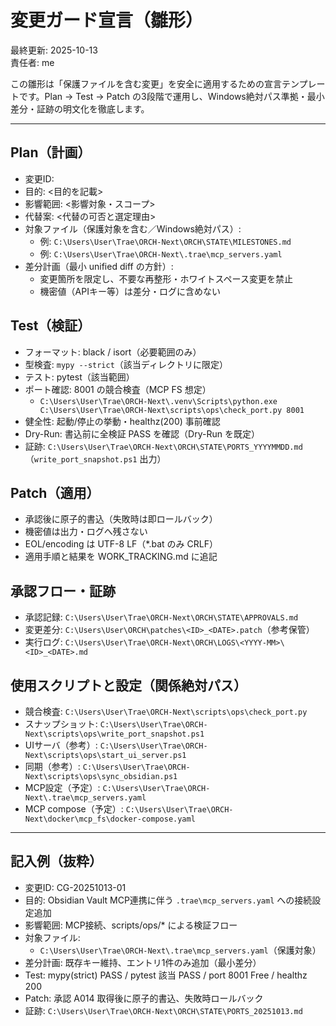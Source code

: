 # 変更ガード宣言（雛形）

最終更新: 2025-10-13  
責任者: me

この雛形は「保護ファイルを含む変更」を安全に適用するための宣言テンプレートです。Plan → Test → Patch の3段階で運用し、Windows絶対パス準拠・最小差分・証跡の明文化を徹底します。

---
## Plan（計画）
- 変更ID: <ID>
- 目的: <目的を記載>
- 影響範囲: <影響対象・スコープ>
- 代替案: <代替の可否と選定理由>
- 対象ファイル（保護対象を含む／Windows絶対パス）:
  - 例: `C:\Users\User\Trae\ORCH-Next\ORCH\STATE\MILESTONES.md`
  - 例: `C:\Users\User\Trae\ORCH-Next\.trae\mcp_servers.yaml`
- 差分計画（最小 unified diff の方針）:
  - 変更箇所を限定し、不要な再整形・ホワイトスペース変更を禁止
  - 機密値（APIキー等）は差分・ログに含めない

## Test（検証）
- フォーマット: black / isort（必要範囲のみ）
- 型検査: `mypy --strict`（該当ディレクトリに限定）
- テスト: pytest（該当範囲）
- ポート確認: 8001 の競合検査（MCP FS 想定）
  - `C:\Users\User\Trae\ORCH-Next\.venv\Scripts\python.exe C:\Users\User\Trae\ORCH-Next\scripts\ops\check_port.py 8001`
- 健全性: 起動/停止の挙動・healthz(200) 事前確認
- Dry-Run: 書込前に全検証 PASS を確認（Dry-Run を既定）
- 証跡: `C:\Users\User\Trae\ORCH-Next\ORCH\STATE\PORTS_YYYYMMDD.md`（`write_port_snapshot.ps1` 出力）

## Patch（適用）
- 承認後に原子的書込（失敗時は即ロールバック）
- 機密値は出力・ログへ残さない
- EOL/encoding は UTF-8 LF（*.bat のみ CRLF）
- 適用手順と結果を WORK_TRACKING.md に追記

## 承認フロー・証跡
- 承認記録: `C:\Users\User\Trae\ORCH-Next\ORCH\STATE\APPROVALS.md`
- 変更差分: `C:\Users\User\ORCH\patches\<ID>_<DATE>.patch`（参考保管）
- 実行ログ: `C:\Users\User\Trae\ORCH-Next\ORCH\LOGS\<YYYY-MM>\<ID>_<DATE>.md`

## 使用スクリプトと設定（関係絶対パス）
- 競合検査: `C:\Users\User\Trae\ORCH-Next\scripts\ops\check_port.py`
- スナップショット: `C:\Users\User\Trae\ORCH-Next\scripts\ops\write_port_snapshot.ps1`
- UIサーバ（参考）: `C:\Users\User\Trae\ORCH-Next\scripts\ops\start_ui_server.ps1`
- 同期（参考）: `C:\Users\User\Trae\ORCH-Next\scripts\ops\sync_obsidian.ps1`
- MCP設定（予定）: `C:\Users\User\Trae\ORCH-Next\.trae\mcp_servers.yaml`
- MCP compose（予定）: `C:\Users\User\Trae\ORCH-Next\docker\mcp_fs\docker-compose.yaml`

---
## 記入例（抜粋）
- 変更ID: CG-20251013-01
- 目的: Obsidian Vault MCP連携に伴う `.trae\mcp_servers.yaml` への接続設定追加
- 影響範囲: MCP接続、scripts/ops/* による検証フロー
- 対象ファイル:
  - `C:\Users\User\Trae\ORCH-Next\.trae\mcp_servers.yaml`（保護対象）
- 差分計画: 既存キー維持、エントリ1件のみ追加（最小差分）
- Test: mypy(strict) PASS / pytest 該当 PASS / port 8001 Free / healthz 200
- Patch: 承認 A014 取得後に原子的書込、失敗時ロールバック
- 証跡: `C:\Users\User\Trae\ORCH-Next\ORCH\STATE\PORTS_20251013.md`